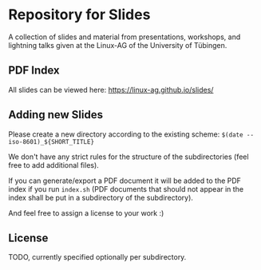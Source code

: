 # Repository for Slides

A collection of slides and material from presentations, workshops, and lightning
talks given at the Linux-AG of the University of Tübingen.

## PDF Index

All slides can be viewed here: https://linux-ag.github.io/slides/

## Adding new Slides

Please create a new directory according to the existing scheme:
`$(date --iso-8601)_${SHORT_TITLE}`

We don't have any strict rules for the structure of the subdirectories (feel
free to add additional files).

If you can generate/export a PDF document it will be added to the PDF index if
you run `index.sh` (PDF documents that should not appear in the index shall be
put in a subdirectory of the subdirectory).

And feel free to assign a license to your work :)

## License

TODO, currently specified optionally per subdirectory.
